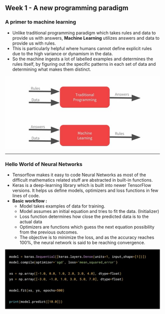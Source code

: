 ## Week 1 - A new programming paradigm

### A primer to machine learning

- Unlike traditional programming paradigm which takes rules and data to provide us with answers, **Machine Learning** utilizes answers and data to provide us with rules.
- This is particularly helpful where humans cannot define explicit rules due to the high variance or dynamism in the data.
- So the machine ingests a lot of labelled examples and determines the rules itself, by figuring out the specific patterns in each set of data and determining what makes them distinct.

![tradvsml](./images/tradvsml.jpg)

---

### Hello World of Neural Networks

- Tensorflow makes it easy to code Neural Networks as most of the difficult mathematics related stuff are abstracted in built-in functions.
- Keras is a deep-learning library which is built into newer TensorFlow versions. It helps us define models, optimizers and loss functions in few lines of code.
- **Basic workflow :**
  - Model takes examples of data for training.
  - Model assumes an initial equation and tries to fit the data. (Initializer)
  - Loss function determines how close the predicted data is to the actual data
  - Optimizers are functions which guess the next equation possibility from the previous outcomes.
  - The objective is to minimize the loss, and as the accuracy reaches 100%, the neural network is said to be reaching convergence.

![basicNN](./images/basicNN.jpg)

